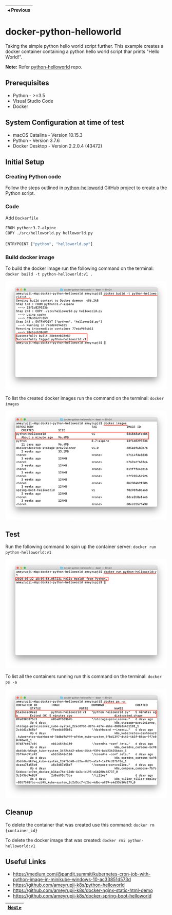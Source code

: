 | ◂ Previous |
|-----|

# docker-python-helloworld

Taking the simple python hello world script further. This example creates a docker container containing a python hello world script thar prints "Hello World!".

**Note:** Refer [python-helloworld](https://github.com/ameyrupji-k8s/python-helloworld) repo.

## Prerequisites

- Python - >=3.5
- Visual Studio Code
- Docker

## System Configuration at time of test

- macOS Catalina - Version 10.15.3
- Python - Version 3.7.6
- Docker Desktop - Version 2.2.0.4 (43472)

## Initial Setup

### Creating Python code

Follow the steps outlined in [python-helloworld](https://github.com/ameyrupji-k8s/python-helloworld) GitHub project to create a the Python script.

### Code

Add `Dockerfile`

```sh
FROM python:3.7-alpine
COPY ./src/helloworld.py helloworld.py

ENTRYPOINT ["python", "helloworld.py"]
```

### Build docker image

To build the docker image run the following command on the terminal: `docker build -t python-helloworld:v1 .`

![terminal-docker-build](images/terminal-docker-build.png)

To list the created docker images run the command on the terminal: `docker images`

![terminal-docker-images](images/terminal-docker-images.png)


## Test

Run the following command to spin up the container server: `docker run python-helloworld:v1`

![terminal-docker-run](images/terminal-docker-run.png)

To list all the containers running run this command on the terminal: `docker ps -a`

![terminal-docker-ps-run](images/terminal-docker-ps-run.png)


## Cleanup

To delete the container that was created use this command: `docker rm {container_id}`

To delete the docker image that was created: `docker rmi python-helloworld:v1`


## Useful Links

- https://medium.com/@pandit.summit/kubernetes-cron-job-with-python-image-in-minikube-windows-10-ac33851d573d
- https://github.com/ameyrupji-k8s/python-helloworld
- https://github.com/ameyrupji-k8s/docker-nginx-static-html-demo
- https://github.com/ameyrupji-k8s/docker-spring-boot-helloworld


| [Next ▸](https://github.com/ameyrupji-k8s/k8s-cronjob-python-helloworld) |
|-----|
